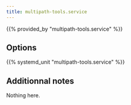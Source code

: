 ```yaml
---
title: multipath-tools.service
---
```


{{% provided_by "multipath-tools.service" %}}

## Options

{{% systemd_unit "multipath-tools.service" %}}

## Additionnal notes

Nothing here.